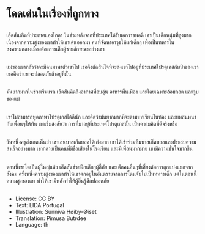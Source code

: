 # โดดเด่นในเรื่องที่ถูกทาง

##
เอ็ดสันเกิดที่ประเทศแองโกลา ในช่วงหลังจากที่ประเทศได้รับเอกราชพอดี เขาเป็นเด็กหนุ่มที่สูงมาก เนื่องจากความสูงของเขาทำให้เขาเด่นออกมา คนที่จัดหาอาวุธให้แก่เด็กๆ เพื่อเป็นทหารในสงครามกลางเมืองต้องการเด็กผู้ชายลักษณะอย่างเขา

##
แม่ของเขากลัวว่าจะมีคนมาพาตัวเขาไป เธอจึงตัดสินใจที่จะส่งเขาไปอยู่ที่ประเทศโปรตุเกสกับป้าของเขา เธอคิดว่าเขาจะปลอดภัยถ้าอยู่ที่นั่น

##
มันยากมากในช่วงเริ่มแรก เอ็ดสันคิดถึงอากาศที่อบอุ่น อาหารพื้นเมือง และโดยเฉพาะอ้อมกอด และจูบของแม่

##
เขาไม่สามารถพูดภาษาโปรตุเกสได้ดีนัก และคิดว่ามันยากมากที่จะตามบทเรียนในห้อง และบทสนทนากับเพื่อนๆให้ทัน เขาเริ่มสงสัยว่า การที่มาอยู่ที่ประเทศโปรตุเกสนั้น เป็นความคิดที่ดีจริงหรือ

##
วันหนึ่งครูสังเกตเห็นว่า เขาเล่นบาสเก็ตบอลได้เก่งมาก เขาได้เข้าร่วมทีมบาสเก็ตบอลและประสบความสำเร็จอย่างมาก เขากลายเป็นคนที่มีชื่อเสียงในโรงเรียน และมีเพื่อนมากมาย เขามีความมั่นใจมากขึ้น

##
ตอนนี้เขาโตเป็นผู้ใหญ่แล้ว เอ็ดสันช่วยฝึกเด็กๆผู้ลี้ภัย และเด็กคนอื่นๆที่เสี่ยงต่อการถูกแบ่งแยกจากสังคม ครั้งหนึ่งความสูงของเขาทำให้เขาตกอยู่ในอันตรายจากการโดนจับไปเป็นทหารเด็ก แต่ในตอนนี้ความสูงของเขา ทำให้เขามีพลังทำให้ผู้อื่นรู้สึกปลอดภัย

##
* License: CC BY
* Text: LIDA Portugal
* Illustration: Sunniva Høiby-Øiset
* Translation: Pimusa Butrdee
* Language: th
